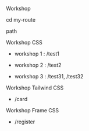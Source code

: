 Workshop 

cd my-route

path

Workshop CSS

- workshop 1 : /test1

- workshop 2 : /test2

- workshop 3 : /test31, /test32

Workshop Tailwind CSS

- /card

Workshop Frame CSS

- /register


